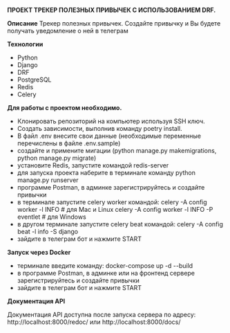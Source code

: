 **ПРОЕКТ ТРЕКЕР ПОЛЕЗНЫХ ПРИВЫЧЕК С ИСПОЛЬЗОВАНИЕМ DRF.**

**Описание**
Трекер полезных привычек. Создайте привычку и Вы будете получать уведомление о ней в телеграм


**Технологии**

- Python
- Django
- DRF
- PostgreSQL
- Redis
- Celery

**Для работы с проектом необходимо.**  
- Клонировать репозиторий на компьютер используя SSH ключ.
- Создать зависимости, выполнив команду poetry install.
- В файл .env внесите свои данные (необходимые переменные перечислены в файле .env.sample)
- создайте и примените мигации (python manage.py makemigrations, python manage.py migrate)
- установите Redis, запустите командой redis-server
- для запуска проекта наберите в терминале команду python manage.py runserver
- программе Postman, в админке зарегистрируйтесь и создайте привычки
- в терминале запустите celery worker командой:
  celery -A config worker -l INFO  # для Mac и Linux
  celery -A config worker -l INFO -P eventlet  # для Windows
- в другом терминале запустите celery beat командой:
  celery -A config beat -l info -S django
- зайдите в телеграм бот и нажмите START

**Запуск через Docker**
- терминале введите команду: docker-compose up -d --build 
- в программе Postman, в админке или на фронтенд сервере зарегистрируйтесь и создайте привычки 
- зайдите в телеграм бот и нажмите START

**Документация API**

Документация API доступна после запуска сервера по адресу: http://localhost:8000/redoc/ или http://localhost:8000/docs/
